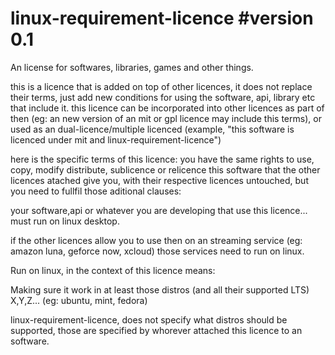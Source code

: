 # linux-requirement-licence  #version 0.1


An license for softwares, libraries, games and other things.

this is a licence that is added on top of other licences, it does not replace their terms, just add new conditions for using the software, api, library etc that include it.
this licence can be incorporated into other licences as part of then (eg: an new version of an mit or gpl licence may include this terms),  or used as an dual-licence/multiple licenced (example, "this software is licenced under mit and linux-requirement-licence")

here is the specific terms of this licence:
you have the same rights to use, copy, modify distribute, sublicence or relicence this software that the other licences atached give you, with their respective licences untouched, but you need to fullfil those aditional clauses:

your software,api or whatever you are developing that use this licence... must run on linux desktop.

if the other licences allow you to use then on an streaming service (eg: amazon luna, geforce now, xcloud) those services need to run on linux.

Run on linux, in the context of this licence means:

Making sure it work in at least those distros (and all their supported LTS)
X,Y,Z...
(eg: ubuntu, mint, fedora)

linux-requirement-licence, does not specify what distros should be supported, those are specified by whorever attached this licence to an software.
